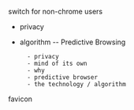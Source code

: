 switch for non-chrome users

- privacy
- algorithm -- Predictive Browsing

        - privacy
        - mind of its own
        - why
        - predictive browser
        - the technology / algorithm

favicon